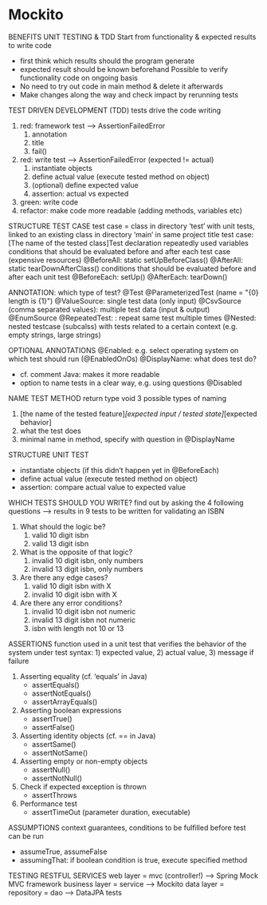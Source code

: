 # Mockito

BENEFITS UNIT TESTING & TDD
Start from functionality & expected results to write code
- first think which results should the program generate 
- expected result should be known beforehand
Possible to verify functionality code on ongoing basis
- No need to try out code in main method & delete it afterwards
- Make changes along the way and check impact by rerunning tests

TEST DRIVEN DEVELOPMENT (TDD)
tests drive the code writing
1. red: framework test —> AssertionFailedError
    1. annotation
    2. title
    3. fail()
2. red: write test —> AssertionFailedError (expected != actual)
    1. instantiate objects
    2. define actual value (execute tested method on object)
    3. (optional) define expected value
    4. assertion: actual vs expected
3. green: write code
4. refactor: make code more readable (adding methods, variables etc)

STRUCTURE TEST CASE
test case = class in directory ‘test’ with unit tests, linked to an existing class in directory ‘main’ in same project
title test case: [The name of the tested class]Test
declaration repeatedly used variables
conditions that should be evaluated before and after each test case (expensive resources)
	@BeforeAll: static setUpBeforeClass()
	@AfterAll: static tearDownAfterClass()
conditions that should be evaluated before and after each unit test
	@BeforeEach: setUp()
	@AfterEach: tearDown()

ANNOTATION: which type of test?
@Test
@ParameterizedTest (name = "{0} length is {1}")
	@ValueSource: single test data (only input)
	@CsvSource (comma separated values): multiple test data (input & output)
	@EnumSource	
@RepeatedTest: : repeat same test multiple times
@Nested: nested testcase (subcalss) with tests related to a certain context (e.g. empty strings, large strings)

OPTIONAL ANNOTATIONS
@Enabled: e.g. select operating system on which test should run (@EnabledOnOs)
@DisplayName: what does test do? 
- cf. comment Java: makes it more readable
- option to name tests in a clear way, e.g. using questions
@Disabled

NAME TEST METHOD
return type void
3 possible types of naming
1. [the name of the tested feature]_[expected input / tested state]_[expected behavior]
2. what the test does
3. minimal name in method, specify with question in @DisplayName

STRUCTURE UNIT TEST
- instantiate objects (if this didn’t happen yet in @BeforeEach)
- define actual value (execute tested method on object)
- assertion: compare actual value to expected value 

WHICH TESTS SHOULD YOU WRITE?
find out by asking the 4 following questions
—> results in 9 tests to be written for validating an ISBN
1. What should the logic be?
    1. valid 10 digit isbn
    2. valid 13 digit isbn
2. What is the opposite of that logic?
    1. invalid 10 digit isbn, only numbers
    2. invalid 13 digit isbn, only numbers
3. Are there any edge cases?
    1. valid 10 digit isbn with X
    2. invalid 10 digit isbn with X
4. Are there any error conditions?
    1. invalid 10 digit isbn not numeric
    2. invalid 13 digit isbn not numeric
    3. isbn with length not 10 or 13

ASSERTIONS
function used in a unit test that verifies the behavior of the system under test
syntax: 1) expected value, 2) actual value, 3) message if failure

1. Asserting equality (cf. ‘equals’ in Java)
    - assertEquals()
    - assertNotEquals()
    - assertArrayEquals()
2. Asserting boolean expressions
    - assertTrue()
    - assertFalse()
3. Asserting identity objects (cf. == in Java)
    - assertSame()
    - assertNotSame()
4. Asserting empty or non-empty objects
    - assertNull()
    - assertNotNull()
5. Check if expected exception is thrown
    - assertThrows
6. Performance test
    - assertTimeOut (parameter duration, executable)

ASSUMPTIONS
context guarantees, conditions to be fulfilled before test can be run
- assumeTrue, assumeFalse
- assumingThat: if boolean condition is true, execute specified method

TESTING RESTFUL SERVICES
web layer = mvc (controller!)	—>	Spring Mock MVC framework
business layer = service			—>	Mockito
data layer	 = repository = dao	—>	DataJPA tests

